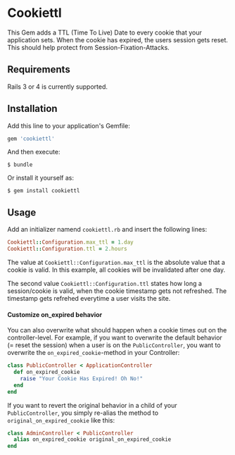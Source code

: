 # Cookiettl

This Gem adds a TTL (Time To Live) Date to every cookie that your application sets. When the cookie has expired, the users session gets reset. This should help protect from Session-Fixation-Attacks.

## Requirements

Rails 3 or 4 is currently supported.

## Installation

Add this line to your application's Gemfile:

```ruby
gem 'cookiettl'
```

And then execute:

    $ bundle

Or install it yourself as:

    $ gem install cookiettl

## Usage

Add an initializer namend `cookiettl.rb` and insert the following lines:

```ruby
Cookiettl::Configuration.max_ttl = 1.day
Cookiettl::Configuration.ttl = 2.hours
```

The value at `Cookiettl::Configuration.max_ttl` is the absolute value that a cookie is valid. In this example, all cookies will be invalidated after one day.

The second value `Cookiettl::Configuration.ttl` states how long a session/cookie is valid, when the cookie timestamp gets not refreshed. The timestamp gets refrehed everytime a user visits the site.

#### Customize on_expired behavior
You can also overwrite what should happen when a cookie times out on the controller-level.
For example, if you want to overwrite the default behavior (= reset the session) when a user is on the `PublicController`, you want to overwrite the `on_expired_cookie`-method in your Controller:

```ruby
class PublicController < ApplicationController
  def on_expired_cookie
    raise "Your Cookie Has Expired! Oh No!"
  end
end
```

If you want to revert the original behavior in a child of your `PublicController`, you simply re-alias the method to `original_on_expired_cookie` like this:

```ruby
class AdminController < PublicController
  alias on_expired_cookie original_on_expired_cookie
end
```
